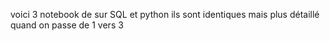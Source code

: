 voici 3 notebook de sur SQL et python ils sont identiques mais plus détaillé quand on passe de 1 vers 3 
